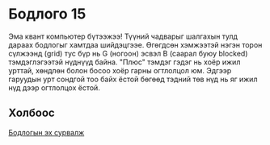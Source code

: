 # Бодлого 15
Эма квант компьютер бүтээжээ! Түүний чадварыг шалгахын тулд дараах бодлогыг хамтдаа шийдэцгээе.
Өгөгдсөн хэмжээтэй нэгэн торон сүлжээнд (grid) тус бүр нь G (ногоон) эсвэл B (саарал буюу blocked) тэмдэглэгээтэй нүднүүд байна. "Плюс" тэмдэг гэдэг нь хоёр ижил урттай, хөндлөн болон босоо хоёр гарны огтлолцол юм. Эдгээр гаруудын урт сондгой тоо байх ёстой бөгөөд тэдний төв нүд нь яг ижил нүд дээр огтлолцох ёстой.

## Холбоос
[Бодлогын эх сурвалж](https://www.hackerrank.com/challenges/two-pluses/problem?isFullScreen=true)
